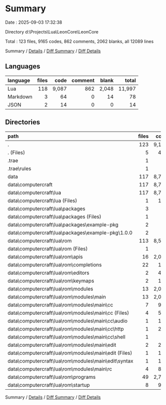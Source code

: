 # Summary

Date : 2025-09-03 17:32:38

Directory d:\\Projects\\Lua\\LeonCore\\LeonCore

Total : 123 files,  9165 codes, 862 comments, 2062 blanks, all 12089 lines

Summary / [Details](details.md) / [Diff Summary](diff.md) / [Diff Details](diff-details.md)

## Languages
| language | files | code | comment | blank | total |
| :--- | ---: | ---: | ---: | ---: | ---: |
| Lua | 118 | 9,087 | 862 | 2,048 | 11,997 |
| Markdown | 3 | 64 | 0 | 14 | 78 |
| JSON | 2 | 14 | 0 | 0 | 14 |

## Directories
| path | files | code | comment | blank | total |
| :--- | ---: | ---: | ---: | ---: | ---: |
| . | 123 | 9,165 | 862 | 2,062 | 12,089 |
| . (Files) | 5 | 450 | 49 | 87 | 586 |
| .trae | 1 | 4 | 0 | 0 | 4 |
| .trae\\rules | 1 | 4 | 0 | 0 | 4 |
| data | 117 | 8,711 | 813 | 1,975 | 11,499 |
| data\\computercraft | 117 | 8,711 | 813 | 1,975 | 11,499 |
| data\\computercraft\\lua | 117 | 8,711 | 813 | 1,975 | 11,499 |
| data\\computercraft\\lua (Files) | 1 | 150 | 7 | 29 | 186 |
| data\\computercraft\\lua\\packages | 3 | 36 | 1 | 2 | 39 |
| data\\computercraft\\lua\\packages (Files) | 1 | 3 | 0 | 0 | 3 |
| data\\computercraft\\lua\\packages\\example-pkg | 2 | 33 | 1 | 2 | 36 |
| data\\computercraft\\lua\\packages\\example-pkg\\1.0.0 | 2 | 33 | 1 | 2 | 36 |
| data\\computercraft\\lua\\rom | 113 | 8,525 | 805 | 1,944 | 11,274 |
| data\\computercraft\\lua\\rom (Files) | 1 | 62 | 6 | 18 | 86 |
| data\\computercraft\\lua\\rom\\apis | 16 | 2,036 | 68 | 494 | 2,598 |
| data\\computercraft\\lua\\rom\\completions | 22 | 120 | 4 | 43 | 167 |
| data\\computercraft\\lua\\rom\\editors | 2 | 430 | 3 | 106 | 539 |
| data\\computercraft\\lua\\rom\\keymaps | 2 | 141 | 2 | 4 | 147 |
| data\\computercraft\\lua\\rom\\modules | 13 | 2,071 | 271 | 462 | 2,804 |
| data\\computercraft\\lua\\rom\\modules\\main | 13 | 2,071 | 271 | 462 | 2,804 |
| data\\computercraft\\lua\\rom\\modules\\main\\cc | 7 | 984 | 176 | 232 | 1,392 |
| data\\computercraft\\lua\\rom\\modules\\main\\cc (Files) | 4 | 514 | 106 | 135 | 755 |
| data\\computercraft\\lua\\rom\\modules\\main\\cc\\audio | 1 | 168 | 6 | 55 | 229 |
| data\\computercraft\\lua\\rom\\modules\\main\\cc\\http | 1 | 215 | 62 | 17 | 294 |
| data\\computercraft\\lua\\rom\\modules\\main\\cc\\shell | 1 | 87 | 2 | 25 | 114 |
| data\\computercraft\\lua\\rom\\modules\\main\\edit | 2 | 284 | 40 | 28 | 352 |
| data\\computercraft\\lua\\rom\\modules\\main\\edit (Files) | 1 | 135 | 40 | 24 | 199 |
| data\\computercraft\\lua\\rom\\modules\\main\\edit\\syntax | 1 | 149 | 0 | 4 | 153 |
| data\\computercraft\\lua\\rom\\modules\\main\\rc | 4 | 803 | 55 | 202 | 1,060 |
| data\\computercraft\\lua\\rom\\programs | 49 | 2,747 | 372 | 584 | 3,703 |
| data\\computercraft\\lua\\rom\\startup | 8 | 918 | 79 | 233 | 1,230 |

Summary / [Details](details.md) / [Diff Summary](diff.md) / [Diff Details](diff-details.md)